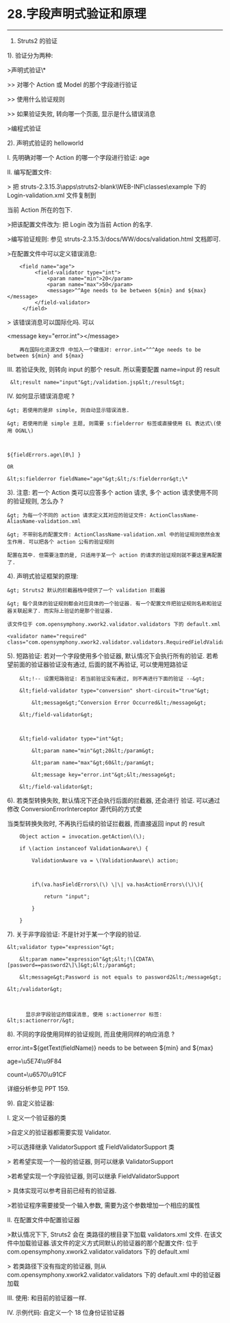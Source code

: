 # 28.字段声明式验证和原理

---

1. Struts2 的验证

1\). 验证分为两种:

&gt;声明式验证\\*

&gt;&gt; 对哪个 Action 或 Model 的那个字段进行验证

&gt;&gt; 使用什么验证规则

&gt;&gt; 如果验证失败, 转向哪一个页面, 显示是什么错误消息

&gt;编程式验证

2\). 声明式验证的 helloworld

I.  先明确对哪一个 Action 的哪一个字段进行验证: age

II. 编写配置文件:

&gt; 把 struts-2.3.15.3\apps\struts2-blank\WEB-INF\classes\example 下的 Login-validation.xml 文件复制到

当前 Action 所在的包下.

&gt;把该配置文件改为: 把  Login 改为当前 Action 的名字.

&gt;编写验证规则: 参见 struts-2.3.15.3/docs/WW/docs/validation.html 文档即可.

&gt;在配置文件中可以定义错误消息:

```
    <field name="age">
         <field-validator type="int">
             <param name="min">20</param>
             <param name="max">50</param>
             <message>^^Age needs to be between ${min} and ${max}</message>
         </field-validator>
     </field>
```

&gt; 该错误消息可以国际化吗. 可以

&lt;message key="error.int"&gt;&lt;/message&gt;

```
    再在国际化资源文件 中加入一个键值对: error.int=^^^Age needs to be between ${min} and ${max}
```

III. 若验证失败, 则转向 input 的那个 result. 所以需要配置 name=input 的 result

```
 &lt;result name="input"&gt;/validation.jsp&lt;/result&gt;
```

IV. 如何显示错误消息呢 ?

```
&gt; 若使用的是非 simple, 则自动显示错误消息.

&gt; 若使用的是 simple 主题, 则需要 s:fielderror 标签或直接使用 EL 表达式\(使用 OGNL\)



${fieldErrors.age\[0\] } 

OR

&lt;s:fielderror fieldName="age"&gt;&lt;/s:fielderror&gt;\*
```

3\). 注意: 若一个 Action 类可以应答多个 action 请求, 多个 action 请求使用不同的验证规则, 怎么办 ?

```
&gt; 为每一个不同的 action 请求定义其对应的验证文件: ActionClassName-AliasName-validation.xml

&gt; 不带别名的配置文件: ActionClassName-validation.xml 中的验证规则依然会发生作用. 可以把各个 action 公有的验证规则

配置在其中. 但需要注意的是, 只适用于某一个 action 的请求的验证规则就不要这里再配置了.
```

4\). 声明式验证框架的原理:

```
&gt; Struts2 默认的拦截器栈中提供了一个 validation 拦截器

&gt; 每个具体的验证规则都会对应具体的一个验证器. 有一个配置文件把验证规则名称和验证器关联起来了. 而实际上验证的是那个验证器. 

该文件位于 com.opensymphony.xwork2.validator.validators 下的 default.xml
```

```
<validator name="required" class="com.opensymphony.xwork2.validator.validators.RequiredFieldValidator"/>
```

5\). 短路验证: 若对一个字段使用多个验证器, 默认情况下会执行所有的验证. 若希望前面的验证器验证没有通过, 后面的就不再验证, 可以使用短路验证

```
    &lt;!-- 设置短路验证: 若当前验证没有通过, 则不再进行下面的验证 --&gt;

    &lt;field-validator type="conversion" short-circuit="true"&gt;

        &lt;message&gt;^Conversion Error Occurred&lt;/message&gt;

    &lt;/field-validator&gt;



    &lt;field-validator type="int"&gt;

        &lt;param name="min"&gt;20&lt;/param&gt;

        &lt;param name="max"&gt;60&lt;/param&gt;

        &lt;message key="error.int"&gt;&lt;/message&gt;

    &lt;/field-validator&gt;
```

6\). 若类型转换失败, 默认情况下还会执行后面的拦截器, 还会进行 验证. 可以通过修改 ConversionErrorInterceptor 源代码的方式使

当类型转换失败时, 不再执行后续的验证拦截器, 而直接返回 input 的 result

```
    Object action = invocation.getAction\(\);

    if \(action instanceof ValidationAware\) {

        ValidationAware va = \(ValidationAware\) action;



        if\(va.hasFieldErrors\(\) \|\| va.hasActionErrors\(\)\){

            return "input";

        }

    }
```

7\). 关于非字段验证: 不是针对于某一个字段的验证.

```
&lt;validator type="expression"&gt;

    &lt;param name="expression"&gt;&lt;!\[CDATA\[password==password2\]\]&gt;&lt;/param&gt;

    &lt;message&gt;Password is not equals to password2&lt;/message&gt;

&lt;/validator&gt;



      显示非字段验证的错误消息, 使用 s:actionerror 标签:  &lt;s:actionerror/&gt;
```

8\). 不同的字段使用同样的验证规则, 而且使用同样的响应消息 ?

error.int=${getText\(fieldName\)} needs to be between ${min} and ${max}

age=\u5E74\u9F84

count=\u6570\u91CF

详细分析参见  PPT 159.

9\). 自定义验证器:

I.   定义一个验证器的类

&gt;自定义的验证器都需要实现 Validator.

&gt;可以选择继承 ValidatorSupport 或 FieldValidatorSupport 类

&gt; 若希望实现一个一般的验证器, 则可以继承 ValidatorSupport

&gt;若希望实现一个字段验证器, 则可以继承 FieldValidatorSupport

&gt; 具体实现可以参考目前已经有的验证器.

&gt;若验证程序需要接受一个输入参数, 需要为这个参数增加一个相应的属性

II.  在配置文件中配置验证器

&gt;默认情况下下, Struts2 会在 类路径的根目录下加载 validators.xml 文件. 在该文件中加载验证器.该文件的定义方式同默认的验证器的那个配置文件: 位于 com.opensymphony.xwork2.validator.validators 下的 default.xml

&gt; 若类路径下没有指定的验证器, 则从 com.opensymphony.xwork2.validator.validators 下的 default.xml 中的验证器加载

III. 使用: 和目前的验证器一样.

IV. 示例代码: 自定义一个 18 位身份证验证器

